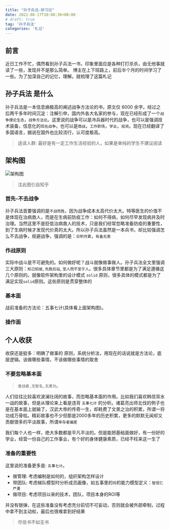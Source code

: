 ```yaml
---
title: "孙子兵法-研习记"
date: 2022-06-17T10:08:36+08:00
# draft: true
tag: '孙子兵法'
categories: '札记'
---
```



## 前言

近日工作不忙，偶然看到孙子兵法一书，印象里面应是各种打打杀杀，由无他事就读了一些，发现并不是那么简单。
博主在上下班路上，前后半个月的时间学习了一些。为了加深自己的记忆，理解。就梳理了这篇札记


## 孙子兵法 是什么

孙子兵法是一本信息熵极高的阐述战争方法论的书，原文仅 6000 余字。经过之后两千多年时间沉淀：注解引申，国内外各大名家的参与，现在已经形成了一个`战争理论生态`，`战争方法论`。这里说的战争可以是冷兵器时代的战争，也可以是强调技术装备，信息化的`现在战争`，也可以是`商战`，`工作职场`，`学业`，`投资`。现在已经翻译了多国语言，据说在国外也比较流行，认可度极高。


> 适读人群: 最好是有一定工作生活经验的人，如果是单纯的学生不建议阅读


## 架构图

![架构图](https://pic1.zhimg.com/80/31b844f5d5119c1d9abfb8dd91cb31c6_1440w.jpg?source=1940ef5c)

> 注此图引自知乎

### 首先-不去战争
孙子兵法首要强调的是`不战而胜`，因为战争成本太高代价太大。特等医生的价值不是体现在治病救人，而是在生病前防疫工作：如何不得病，如何尽早发现病并及时治理。当然这里不是贬低治病救人的技术，只是我们经常忽略准备防疫的重要性，到了生病时候才发现代价真的太大。所以孙子兵法虽然是一本兵书，却比较强调怎么不去战争，规避战争，强调的是：`日积月累`，`有备无患`

### 作战原则
实际中战斗是不可避免的。如何做好呢？战斗就像做事做人。孙子兵法全文里强调三大原则：`知己知彼`, `先胜后站`, `至人而不至于人`。很多具体章节里都是为了满足遵循这几个原则的。就像软件架构里的设计模式 `solid` 原则，很多具体的模式都是为了满足实现`solid`原则。这些原则是贯穿整体的

### 基本面
战前准备的方法论：五事七计(具体看上面架构图)。


### 操作面



## 个人收获
收获还是挺多：明确了做事的 原则，系统分析法，用现在的话说就是方法论，底层逻辑。该做哪些事情，不该做哪些事情的取舍

### 不要忽略基本面
 > `善战者,无智名,无勇功`。

人们往往比较喜欢波澜壮阔的故事，而忽略基本面的作用。比如我们喜欢韩信背水一战的故事，但是从理论来上看是违背 `五事七计` 的分析。诸葛亮出师北伐的例子也是在基本面上就输了，汉武大帝的传奇一生，却耗费了文景之治的积累，所谓一将功成万骨枯。精彩故事也不少但那是2000多年的历史积累，更多的默默无闻却又贡献很多的平淡故事，所谓`幸存者偏差`

我们每个人也一样，绝大多数都是平凡平淡的。但是能把基础面做好，有一份好的学业，经营一份自己的工作事业，有个好的身体健康素质，已经不枉来这一生了


### 准备的重要性

这里说的准备更多是: `五事七计`。

* 做管理: 考虑编制是如何的，组织架构怎样设计
* 带团队: 考虑梯队模型时分析成员画像，如五事里的`将`的能力模型定义：`智信仁严勇`
* 做项目: 考虑项目以来的技术，团队，项目本身的ROI等


并没有银弹，在这些准备没有考虑充分前切不可妄动，否则就会被外部牵制，过程中拿不到主动权，最后也很难拿到好结果


> 尽信书不如无书